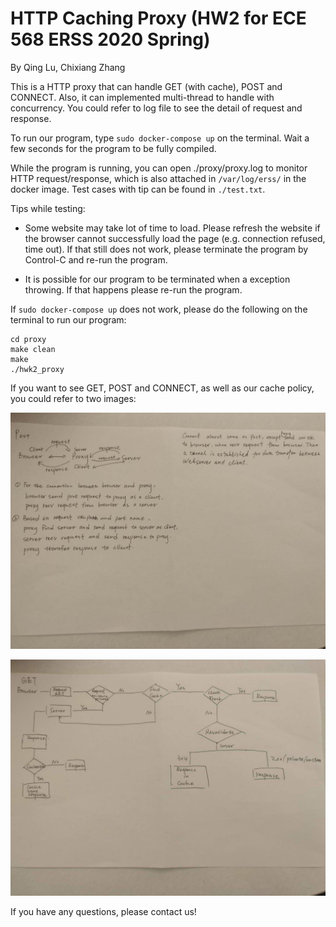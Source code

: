 # HTTP Caching Proxy (HW2 for ECE 568 ERSS 2020 Spring)

By Qing Lu, Chixiang Zhang

This is a HTTP proxy that can handle GET (with cache), POST and CONNECT. Also, it can implemented multi-thread to handle with concurrency.
You could refer to log file to see the detail of request and response.

To run our program, type ```sudo docker-compose up``` on the terminal. Wait a few seconds for the program to be fully compiled.

While the program is running, you can open ./proxy/proxy.log to monitor HTTP request/response, which is also attached in ```/var/log/erss/``` in the docker image. Test cases with tip can be found in ```./test.txt```.

Tips while testing:

- Some website may take lot of time to load. Please refresh the website if the browser cannot successfully load the page (e.g. connection refused, time out). If that still does not work, please terminate the program by Control-C and re-run the program.

- It is possible for our program to be terminated when a exception throwing. If that happens please re-run the program.

If ```sudo docker-compose up``` does not work, please do the following on the terminal to run our program:

```
cd proxy
make clean
make
./hwk2_proxy
```

If you want to see GET, POST and CONNECT, as well as our cache policy, you could refer to two images:

![get_post_connect](./get_post_connect.jpg)

![cache_policy](./cache_policy.jpg)

If you have any questions, please contact us!